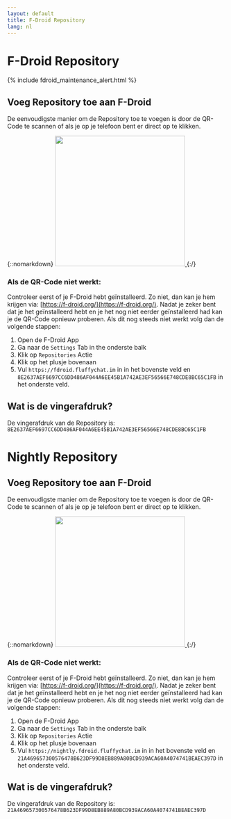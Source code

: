 ```yaml
---
layout: default
title: F-Droid Repository
lang: nl
---
```

# F-Droid Repository

{% include fdroid_maintenance_alert.html %}

## Voeg Repository toe aan F-Droid

De eenvoudigste manier om de Repository toe te voegen is door de QR-Code te scannen of als je op je telefoon bent er direct op te klikken.

{::nomarkdown}
<a href="fdroidrepos://fdroid.fluffychat.im/?fingerprint=8E2637AEF6697CC6DD486AF044A6EE45B1A742AE3EF56566E748CDE8BC65C1FB" >
    <img src="{{site.assets}}/images/qr-code.svg" width="300" height="300"/>
</a>
{:/}


### Als de QR-Code niet werkt:

Controleer eerst of je F-Droid hebt geïnstalleerd. Zo niet, dan kan je hem krijgen via: [https://f-droid.org/](https://f-droid.org/).
Nadat je zeker bent dat je het geïnstalleerd hebt en je het nog niet eerder geïnstalleerd had kan je de QR-Code opnieuw proberen.
Als dit nog steeds niet werkt volg dan de volgende stappen:

1. Open de F-Droid App
2. Ga naar de `Settings` Tab in the onderste balk
3. Klik op `Repositories` Actie
4. Klik op het plusje bovenaan
5. Vul `https://fdroid.fluffychat.im` in in het bovenste veld en `8E2637AEF6697CC6DD486AF044A6EE45B1A742AE3EF56566E748CDE8BC65C1FB` in het onderste veld.

## Wat is de vingerafdruk?

De vingerafdruk van de Repository is: `8E2637AEF6697CC6DD486AF044A6EE45B1A742AE3EF56566E748CDE8BC65C1FB`

# Nightly Repository

## Voeg Repository toe aan F-Droid

De eenvoudigste manier om de Repository toe te voegen is door de QR-Code te scannen of als je op je telefoon bent er direct op te klikken.

{::nomarkdown}
<a href="fdroidrepos://nightly.fdroid.fluffychat.im/?fingerprint=21A469657300576478B623DF99D8EB889A80BCD939ACA60A4074741BEAEC397D" >
    <img src="{{site.assets}}/images/qr-code-nightly.svg" width="300" height="300"/>
</a>
{:/}


### Als de QR-Code niet werkt:

Controleer eerst of je F-Droid hebt geïnstalleerd. Zo niet, dan kan je hem krijgen via: [https://f-droid.org/](https://f-droid.org/).
Nadat je zeker bent dat je het geïnstalleerd hebt en je het nog niet eerder geïnstalleerd had kan je de QR-Code opnieuw proberen.
Als dit nog steeds niet werkt volg dan de volgende stappen:

1. Open de F-Droid App
2. Ga naar de `Settings` Tab in the onderste balk
3. Klik op `Repositories` Actie
4. Klik op het plusje bovenaan
5. Vul `https://nightly.fdroid.fluffychat.im` in in het bovenste veld en `21A469657300576478B623DF99D8EB889A80BCD939ACA60A4074741BEAEC397D` in het onderste veld.

## Wat is de vingerafdruk?

De vingerafdruk van de Repository is: `21A469657300576478B623DF99D8EB889A80BCD939ACA60A4074741BEAEC397D`
